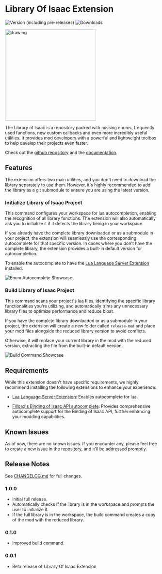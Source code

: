 # Library Of Isaac Extension

![Version (including pre-releases)](https://img.shields.io/visual-studio-marketplace/v/ThiccoCatto.library-of-isaac-extension)
![Downloads](https://img.shields.io/visual-studio-marketplace/i/ThiccoCatto.library-of-isaac-extension)

<img src="https://imgur.com/3Z6cAMm.png" alt="drawing" width="300"></img>

The Library of Isaac is a repository packed with missing enums, frequently used functions, new custom callbacks and even more incredibly useful utilities. It provides mod developers with a powerful and lightweight toolbox to help develop their projects even faster.

Check out the [github repository](https://github.com/Team-Compliance/libraryofisaac) and the [documentation](https://team-compliance.gitbook.io/library-of-isaac/).

## Features

The extension offers two main utilities, and you don't need to download the library separately to use them. However, it's highly recommended to add the library as a git submodule to ensure you are using the latest version.

### Initialize Library of Isaac Project

This command configures your workspace for lua autocompletion, enabling the recognition of all library functions. The extension will also automatically ask you to initialize it if it detects the library being in your workspace.

If you already have the complete library downloaded or as a submodule in your project, the extension will seamlessly use the corresponding autocomplete for that specific version. In cases where you don't have the complete library, the extension provides a built-in default version for autocompletion.

To enable the autocomplete to have the [Lua Language Server Extension](https://marketplace.visualstudio.com/items?itemName=sumneko.lua) installed.

![Enum Autocomplete Showcase](https://imgur.com/azueo2s.png)

### Build Library of Isaac Project

This command scans your project's lua files, identifying the specific library functionalities you're utilizing, and automatically trims any unnecessary library files to optimize performance and reduce bloat.

If you have the complete library downloaded or as a submodule in your project, the extension will create a new  folder called `release-mod` and place your mod files alongside the reduced library version to avoid conflicts.

Otherwise, it will replace your current library in the mod with the reduced version, extracting the file from the built-in default version.

![Build Command Showcase](https://imgur.com/EinZUy0.gif)

## Requirements

While this extension doesn't have specific requirements, we highly recommend installing the following extensions to enhance your experience:

- [Lua Language Server Extension](https://marketplace.visualstudio.com/items?itemName=sumneko.lua): Enables autocomplete for lua.

- [Filloax's Binding of Isaac API autocomplete](https://marketplace.visualstudio.com/items?itemName=Filloax.isaac-lua-api-vscode): Provides comprehensive autocomplete support for the Binding of Isaac API, further enhancing your modding capabilities.

## Known Issues

As of now, there are no known issues. If you encounter any, please feel free to create a new issue in the repository, and it'll be addressed promptly.

## Release Notes

See [CHANGELOG.md](CHANGELOG.md) for full changes.

### 1.0.0

- Initial full release.
- Automatically checks if the library is in the workspace and prompts the user to initialize it.
- If the full library is in the workspace, the build command creates a copy of the mod with the reduced library.

### 0.1.0

- Improved build command.

### 0.0.1

- Beta release of Library Of Isaac Extension
